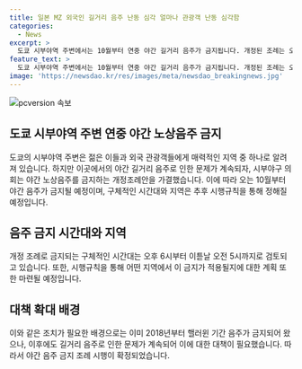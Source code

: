 ```yaml
---
title: 일본 MZ 외국인 길거리 음주 난동 심각 얼마나 관광객 난동 심각함
categories:
  - News
excerpt: >
  도쿄 시부야역 주변에서는 10월부터 연중 야간 길거리 음주가 금지됩니다. 개정된 조례는 오후 6시부터 익일 오전 5시까지 적용되며, 벌칙 규정은 포함되지 않을 예정입니다. 이 조치는 핼러윈 기간 음주로 인한 문제를 해결하기 위한 것으로, 도쿄 신주쿠구에서도 유사한 조례가 검토 중입니다. (총 단어 수: 53)
feature_text: >
  도쿄 시부야역 주변에서는 10월부터 연중 야간 길거리 음주가 금지됩니다. 개정된 조례는 오후 6시부터 익일 오전 5시까지 적용되며, 벌칙 규정은 포함되지 않을 예정입니다. 이 조치는 핼러윈 기간 음주로 인한 문제를 해결하기 위한 것으로, 도쿄 신주쿠구에서도 유사한 조례가 검토 중입니다. (총 단어 수: 53)
image: 'https://newsdao.kr/res/images/meta/newsdao_breakingnews.jpg'
---
```


<p><img src="https://newsdao.kr/res/images/meta/newsdao_breakingnews.jpg" alt="pcversion 속보" /></p>

<h2 data-ke-size="size26">도쿄 시부야역 주변 연중 야간 노상음주 금지</h2>

<p data-ke-size="size16">도쿄의 시부야역 주변은 젊은 이들과 외국 관광객들에게 매력적인 지역 중 하나로 알려져 있습니다. 하지만 이곳에서의 야간 길거리 음주로 인한 문제가 계속되자, 시부야구 의회는 야간 노상음주를 금지하는 개정조례안을 가결했습니다. 이에 따라 오는 10월부터 야간 음주가 금지될 예정이며, 구체적인 시간대와 지역은 추후 시행규칙을 통해 정해질 예정입니다.</p>

<h2 data-ke-size="size26">음주 금지 시간대와 지역</h2>

<p data-ke-size="size16">개정 조례로 금지되는 구체적인 시간대는 오후 6시부터 이튿날 오전 5시까지로 검토되고 있습니다. 또한, 시행규칙을 통해 어떤 지역에서 이 금지가 적용될지에 대한 계획 또한 마련될 예정입니다.</p>

<h2 data-ke-size="size26">대책 확대 배경</h2>

<p data-ke-size="size16">이와 같은 조치가 필요한 배경으로는 이미 2018년부터 핼러윈 기간 음주가 금지되어 왔으나, 이후에도 길거리 음주로 인한 문제가 계속되어 이에 대한 대책이 필요했습니다. 따라서 야간 음주 금지 조례 시행이 확정되었습니다.</p>

